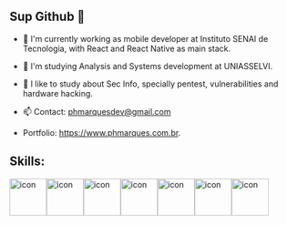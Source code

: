 ## Sup Github 👋


- 🔭 I'm currently working as mobile developer at Instituto SENAI de Tecnologia, with React and React Native as main stack.
- 🌱 I'm studying Analysis and Systems development at UNIASSELVI.
- 🤔 I like to study about Sec Info, specially pentest, vulnerabilities and hardware hacking. 



- 📫 Contact: phmarquesdev@gmail.com
- Portfolio: https://www.phmarques.com.br.




## Skills:

<div style="display: flex; align-items: flex-start; flex-direction: row;">
    <img src="https://techstack-generator.vercel.app/react-icon.svg" alt="icon" width="65" height="65" />
    <img src="https://techstack-generator.vercel.app/nginx-icon.svg" alt="icon" width="65" height="65" />
    <img src="https://techstack-generator.vercel.app/js-icon.svg" alt="icon" width="65" height="65" />
    <img src="https://techstack-generator.vercel.app/ts-icon.svg" alt="icon" width="65" height="65" />
    <img src="https://techstack-generator.vercel.app/docker-icon.svg" alt="icon" width="65" height="65" />
    <img src="https://techstack-generator.vercel.app/restapi-icon.svg" alt="icon" width="65" height="65" />
    <img src="https://techstack-generator.vercel.app/graphql-icon.svg" alt="icon" width="65" height="65" />
</div>



